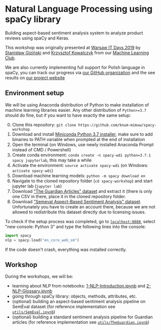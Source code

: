 # Natural Language Processing using spaCy library

Building aspect-based sentiment analysis system to analyze product reviews using spaCy and Keras.

This workshop was originally presented at [Warsaw IT Days 2019](https://warszawskiedniinformatyki.pl)
by [Stanisław Giziński](https://github.com/Gizzio) and [Krzysztof Kowalczyk](https://github.com/kowaalczyk) 
from our [Machine Learning Club](https://www.facebook.com/KNUM.MIMUW/).

We are also currently implementing full support for Polish language in spaCy, you can track our progress via [our GitHub organization](https://github.com/spacy-pl) and the see results on [our project website](http://spacypl.sigmoidal.io)

## Environment setup

We will be using Anaconda distribution of Python to make installation of machine learning libraries easier.
Any other distribution of `Python>=3.7` should do fine, but if you want to have exactly the same setup:

0. Clone this repository: `git clone https://github.com/knum-mimuw/spacy-workshop`
1. Download and install [Miniconda Python 3.7 installer](https://conda.io/en/latest/miniconda.html),
   make sure to add binaries to PATH variable when prompted at the end of installation
2. Open the terminal (on Windows, use newly installed Anaconda Prompt instead of CMD / Powershell)
3. Create conda environment: `conda create -n spacy-wdi python=3.7.1 spacy jupyterlab`, this may take a while
4. Activate the environment: `source activate spacy-wdi` (on Windows: `activate spacy-wdi`)
5. Download machine learning models: `python -m spacy download en`
6. Navigate to the cloned repository folder (`cd spacy-workshop`) and start jupyter lab (`jupyter lab`)
7. Download ["The Guardian Articles" dataset](http://knum.mimuw.edu.pl/spacy-workshop/) and extract it (there is only one CSV in there, place it in the cloned repository folder.
8. Download ["Semeval Aspect-Based Sentiment Analysis" dataset](http://metashare.ilsp.gr:8080/repository/download/cd28e738562f11e59e2c842b2b6a04d703f9dae461bb4816a5d4320019407d23/). Unfortunately you have to create an account there, because we are not allowed to redistribute this dataset directly due to licensing issues.


To check if the setup process was completed, go to [`localhost:8888`](http://localhost:8888/lab),
select "new console: Python 3" and type the following lines into the console:
```python
import spacy
nlp = spacy.load("en_core_web_sm")
```
If the code doesn't crash, everything was installed correctly.

## Workshop

During the workshops, we will be:
- learning about NLP from notebooks: [1-NLP-Introduction.ipynb](1-NLP-Introduction.ipynb) and [2-NLP-Glossary.ipynb](2-NLP-Glossary.ipynb)
- going through spaCy library: objects, methods, attributes, etc.
- (optional) building an aspect-based sentiment analysis pipeline on SemEval dataset (for reference implementation see [`utils/SemEval.ipynb`](utils/SemEval.ipynb))
- (optional) building a standard sentiment analysis pipeline for Guardian articles (for reference implementation see [`utils/TheGuardian.ipynb`](utils/TheGuardian.ipynb))
